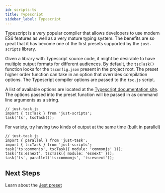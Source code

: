```yaml
---
id: scripts-ts
title: Typescript
sidebar_label: Typescript
---
```


Typescript is a very popular compiler that allows developers to use modern ES6 features as well as a very mature typing system. The benefits are so great that it has become one of the first presets supported by the `just-scripts` library.

Given a library with Typescript source code, it might be desirable to have multiple output formats for different audiences. By default, the `tscTask()` function looks for the `tsconfig.json` present in the project root. The preset higher order function can take in an option that overrides compilation options. The Typescript compiler options are passed to the `tsc.js` script.

A list of available options are located at the [Typescript documentation site](http://www.typescriptlang.org/docs/handbook/compiler-options.html). The options passed into the preset function will be passed in as command line arguments as a string.

```tsx
// just-task.js
import { tscTask } from 'just-scripts';
task('ts', tscTask());
```

For variety, try having two kinds of output at the same time (built in parallel)

```tsx
// just-task.js
import { parallel } from 'just-task';
import { tscTask } from 'just-scripts';
task('ts:commonjs', tscTask({ module: 'commonjs' }));
task('ts:esnext', tscTask({ module: 'esnext' }));
task('ts', parallel('ts:commonjs', 'ts:esnext'));
```

## Next Steps

Learn about the [Jest preset](scripts-jest.md)
